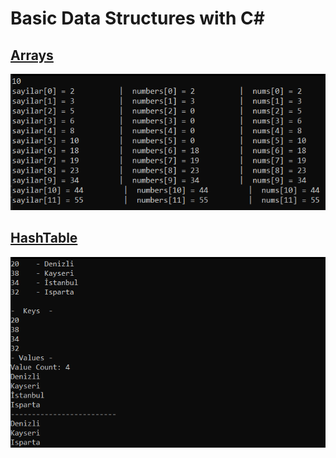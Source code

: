 # Basic Data Structures with C#

## [Arrays](https://github.com/AtakanTurgut/DataStructures_Basic/blob/main/arrays/arrays/Program.cs) 
![](pictures/arrays.png)

## [HashTable](https://github.com/AtakanTurgut/DataStructures_Basic/blob/main/hashtables/hashtables/Program.cs) 
![](pictures/hashtables.png) 